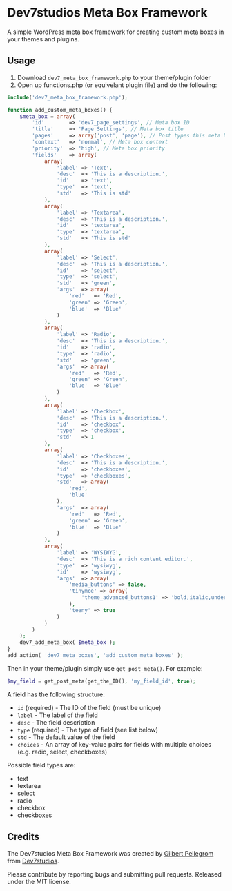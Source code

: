 # Dev7studios Meta Box Framework

A simple WordPress meta box framework for creating custom meta boxes in your themes and plugins.

## Usage

1. Download `dev7_meta_box_framework.php` to your theme/plugin folder
2. Open up functions.php (or equivelant plugin file) and do the following:

```php
include('dev7_meta_box_framework.php');

function add_custom_meta_boxes() {
	$meta_box = array(
		'id'		=> 'dev7_page_settings', // Meta box ID
		'title'		=> 'Page Settings', // Meta box title
		'pages'		=> array('post', 'page'), // Post types this meta box should be shown on
		'context'	=> 'normal', // Meta box context
		'priority'	=> 'high', // Meta box priority
		'fields'	=> array(
			array(
				'label'	=> 'Text',
				'desc'	=> 'This is a description.',
				'id'	=> 'text',
				'type'	=> 'text',
				'std'	=> 'This is std'
			),
			array(
				'label'	=> 'Textarea',
				'desc'	=> 'This is a description.',
				'id'	=> 'textarea',
				'type'	=> 'textarea',
				'std'	=> 'This is std'
			),
			array(
				'label'	=> 'Select',
				'desc'	=> 'This is a description.',
				'id'	=> 'select',
				'type'	=> 'select',
				'std'	=> 'green',
				'args'	=> array(
					'red'	=> 'Red',
					'green'	=> 'Green',
					'blue'	=> 'Blue'
				)
			),
			array(
				'label'	=> 'Radio',
				'desc'	=> 'This is a description.',
				'id'	=> 'radio',
				'type'	=> 'radio',
				'std'	=> 'green',
				'args'	=> array(
					'red'	=> 'Red',
					'green'	=> 'Green',
					'blue'	=> 'Blue'
				)
			),
			array(
				'label'	=> 'Checkbox',
				'desc'	=> 'This is a description.',
				'id'	=> 'checkbox',
				'type'	=> 'checkbox',
				'std'	=> 1
			),
			array(
				'label'	=> 'Checkboxes',
				'desc'	=> 'This is a description.',
				'id'	=> 'checkboxes',
				'type'	=> 'checkboxes',
				'std'	=> array(
					'red',
					'blue'
				),
				'args'	=> array(
					'red'	=> 'Red',
					'green'	=> 'Green',
					'blue'	=> 'Blue'
				)
			),
			array(
				'label'	=> 'WYSIWYG',
				'desc'	=> 'This is a rich content editor.',
				'type'	=> 'wysiwyg',
				'id'	=> 'wysiwyg',
				'args'	=> array( 
					'media_buttons' => false,
					'tinymce' => array( 
						'theme_advanced_buttons1' => 'bold,italic,underline'
					),
					'teeny' => true
				)
			)
		)
	);
	dev7_add_meta_box( $meta_box );
}
add_action( 'dev7_meta_boxes', 'add_custom_meta_boxes' );
```

Then in your theme/plugin simply use `get_post_meta()`. For example:

```php
$my_field = get_post_meta(get_the_ID(), 'my_field_id', true);
```

A field has the following structure:

* `id` (required) - The ID of the field (must be unique)
* `label` - The label of the field
* `desc` - The field description
* `type` (required) - The type of field (see list below)
* `std` - The default value of the field
* `choices` - An array of key-value pairs for fields with multiple choices (e.g. radio, select, checkboxes)

Possible field types are:

* text
* textarea
* select
* radio
* checkbox
* checkboxes

## Credits

The Dev7studios Meta Box Framework was created by [Gilbert Pellegrom](http://gilbert.pellegrom.me) from [Dev7studios](http://dev7studios.com).

Please contribute by reporting bugs and submitting pull requests. Released under the MIT license.
